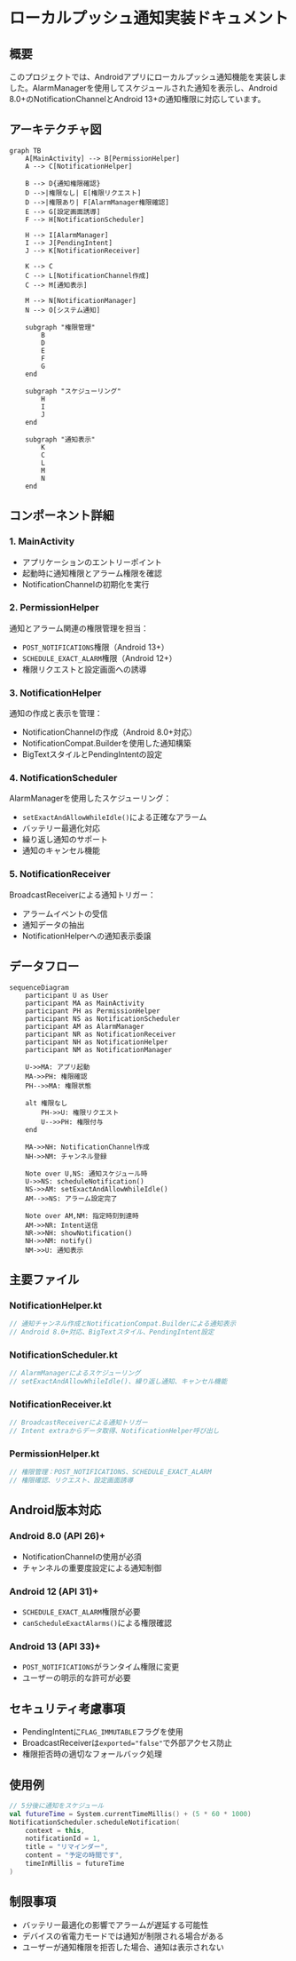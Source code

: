# ローカルプッシュ通知実装ドキュメント

## 概要

このプロジェクトでは、Androidアプリにローカルプッシュ通知機能を実装しました。AlarmManagerを使用してスケジュールされた通知を表示し、Android 8.0+のNotificationChannelとAndroid 13+の通知権限に対応しています。

## アーキテクチャ図

```mermaid
graph TB
    A[MainActivity] --> B[PermissionHelper]
    A --> C[NotificationHelper]
    
    B --> D{通知権限確認}
    D -->|権限なし| E[権限リクエスト]
    D -->|権限あり| F[AlarmManager権限確認]
    E --> G[設定画面誘導]
    F --> H[NotificationScheduler]
    
    H --> I[AlarmManager]
    I --> J[PendingIntent]
    J --> K[NotificationReceiver]
    
    K --> C
    C --> L[NotificationChannel作成]
    C --> M[通知表示]
    
    M --> N[NotificationManager]
    N --> O[システム通知]
    
    subgraph "権限管理"
        B
        D
        E
        F
        G
    end
    
    subgraph "スケジューリング"
        H
        I
        J
    end
    
    subgraph "通知表示"
        K
        C
        L
        M
        N
    end
```

## コンポーネント詳細

### 1. MainActivity
- アプリケーションのエントリーポイント
- 起動時に通知権限とアラーム権限を確認
- NotificationChannelの初期化を実行

### 2. PermissionHelper
通知とアラーム関連の権限管理を担当：
- `POST_NOTIFICATIONS`権限（Android 13+）
- `SCHEDULE_EXACT_ALARM`権限（Android 12+）
- 権限リクエストと設定画面への誘導

### 3. NotificationHelper
通知の作成と表示を管理：
- NotificationChannelの作成（Android 8.0+対応）
- NotificationCompat.Builderを使用した通知構築
- BigTextスタイルとPendingIntentの設定

### 4. NotificationScheduler
AlarmManagerを使用したスケジューリング：
- `setExactAndAllowWhileIdle()`による正確なアラーム
- バッテリー最適化対応
- 繰り返し通知のサポート
- 通知のキャンセル機能

### 5. NotificationReceiver
BroadcastReceiverによる通知トリガー：
- アラームイベントの受信
- 通知データの抽出
- NotificationHelperへの通知表示委譲

## データフロー

```mermaid
sequenceDiagram
    participant U as User
    participant MA as MainActivity
    participant PH as PermissionHelper
    participant NS as NotificationScheduler
    participant AM as AlarmManager
    participant NR as NotificationReceiver
    participant NH as NotificationHelper
    participant NM as NotificationManager
    
    U->>MA: アプリ起動
    MA->>PH: 権限確認
    PH-->>MA: 権限状態
    
    alt 権限なし
        PH->>U: 権限リクエスト
        U-->>PH: 権限付与
    end
    
    MA->>NH: NotificationChannel作成
    NH->>NM: チャンネル登録
    
    Note over U,NS: 通知スケジュール時
    U->>NS: scheduleNotification()
    NS->>AM: setExactAndAllowWhileIdle()
    AM-->>NS: アラーム設定完了
    
    Note over AM,NM: 指定時刻到達時
    AM->>NR: Intent送信
    NR->>NH: showNotification()
    NH->>NM: notify()
    NM->>U: 通知表示
```

## 主要ファイル

### NotificationHelper.kt
```kotlin
// 通知チャンネル作成とNotificationCompat.Builderによる通知表示
// Android 8.0+対応、BigTextスタイル、PendingIntent設定
```

### NotificationScheduler.kt
```kotlin
// AlarmManagerによるスケジューリング
// setExactAndAllowWhileIdle()、繰り返し通知、キャンセル機能
```

### NotificationReceiver.kt
```kotlin
// BroadcastReceiverによる通知トリガー
// Intent extraからデータ取得、NotificationHelper呼び出し
```

### PermissionHelper.kt
```kotlin
// 権限管理：POST_NOTIFICATIONS、SCHEDULE_EXACT_ALARM
// 権限確認、リクエスト、設定画面誘導
```

## Android版本対応

### Android 8.0 (API 26)+
- NotificationChannelの使用が必須
- チャンネルの重要度設定による通知制御

### Android 12 (API 31)+
- `SCHEDULE_EXACT_ALARM`権限が必要
- `canScheduleExactAlarms()`による権限確認

### Android 13 (API 33)+
- `POST_NOTIFICATIONS`がランタイム権限に変更
- ユーザーの明示的な許可が必要

## セキュリティ考慮事項

- PendingIntentに`FLAG_IMMUTABLE`フラグを使用
- BroadcastReceiverは`exported="false"`で外部アクセス防止
- 権限拒否時の適切なフォールバック処理

## 使用例

```kotlin
// 5分後に通知をスケジュール
val futureTime = System.currentTimeMillis() + (5 * 60 * 1000)
NotificationScheduler.scheduleNotification(
    context = this,
    notificationId = 1,
    title = "リマインダー",
    content = "予定の時間です",
    timeInMillis = futureTime
)
```

## 制限事項

- バッテリー最適化の影響でアラームが遅延する可能性
- デバイスの省電力モードでは通知が制限される場合がある
- ユーザーが通知権限を拒否した場合、通知は表示されない